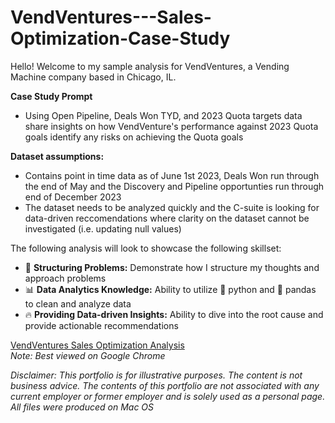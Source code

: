 # VendVentures---Sales-Optimization-Case-Study
Hello! Welcome to my sample analysis for VendVentures, a Vending Machine company based in Chicago, IL. <br>

**Case Study Prompt**
- Using Open Pipeline, Deals Won TYD, and 2023 Quota targets data share insights on how VendVenture's performance against 2023 Quota goals identify any risks on achieving the Quota goals
 
**Dataset assumptions:**
- Contains point in time data as of June 1st 2023, Deals Won run through the end of May and the Discovery and Pipeline opportunties run through end of December 2023
- The dataset needs to be analyzed quickly and the C-suite is looking for data-driven reccomendations where clarity on the dataset cannot be investigated (i.e. updating null values)

The following analysis will look to showcase the following skillset:
- 🎯 **Structuring Problems:** Demonstrate how I structure my thoughts and approach problems 
- 📊 **Data Analytics Knowledge:** Ability to utilize 🐍 python and 🐼 pandas to clean and analyze data
- 🔥 **Providing Data-driven Insights:** Ability to dive into the root cause and provide actionable recommendations

[VendVentures Sales Optimization Analysis](https://github.com/vpp0991/VendVentures---Sales-Optimization-Case-Study/blob/main/VendVentures%20Sales%20Optimization%20Case%20Study.ipynb) <br>
_Note: Best viewed on Google Chrome_

_Disclaimer: This portfolio is for illustrative purposes. The content is not business advice. The contents of this portfolio are not associated with any current employer or former employer and is solely used as a personal page. All files were produced on Mac OS_

